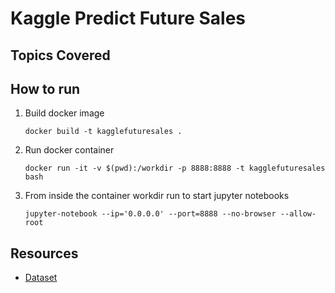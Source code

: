 # Kaggle Predict Future Sales

## Topics Covered

## How to run
1. Build docker image
   
   `docker build -t kagglefuturesales .`
2.  Run docker container

    `docker run -it -v $(pwd):/workdir -p 8888:8888 -t kagglefuturesales bash`
3.  From inside the container workdir run to start jupyter notebooks

    `jupyter-notebook --ip='0.0.0.0' --port=8888 --no-browser --allow-root`

## Resources
- [Dataset](https://www.kaggle.com/c/8587/download-all)
